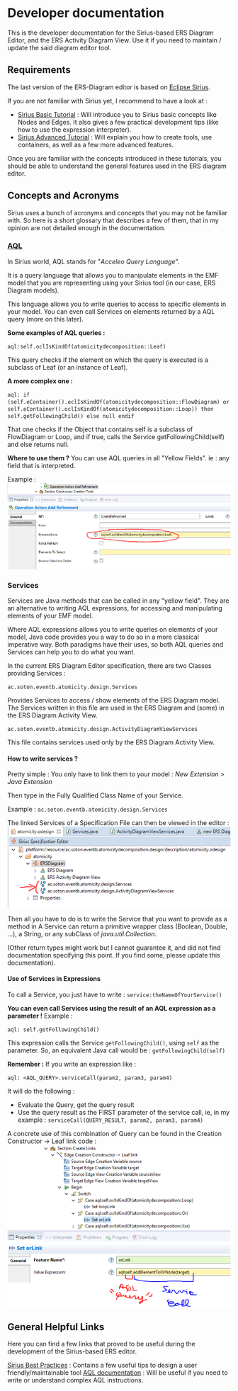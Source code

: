 
# Developer documentation

This is the developer documentation for the Sirius-based ERS Diagram Editor, and the ERS Activity Diagram View.
Use it if you need to maintain / update the said diagram editor tool.

## Requirements
The last version of the ERS-Diagram editor is based on [Eclipse Sirius](https://www.eclipse.org/sirius/getstarted.html).

If you are not familiar with Sirius yet, I recommend to have a look at :
* [Sirius Basic Tutorial](https://wiki.eclipse.org/Sirius/Tutorials/StarterTutorial) : Will introduce you to Sirius basic concepts like Nodes and Edges. It also gives a few practical development tips (like how to use the expression interpreter).
* [Sirius Advanced Tutorial](https://wiki.eclipse.org/Sirius/Tutorials/AdvancedTutorial) : Will explain you how to create tools, use containers, as well as a few more advanced features.

Once you are familiar with the concepts introduced in these tutorials, you should be able to understand the general features used in the ERS diagram editor.

## Concepts and Acronyms
Sirius uses a bunch of acronyms and concepts that you may not be familiar with.
So here is a short glossary that describes a few of them, that in my opinion are not detailed enough in the documentation.

### [AQL](https://www.eclipse.org/acceleo/documentation/aql.html)
In Sirius world, AQL stands for "*Acceleo Query Language*".

 It is a query language that allows you to manipulate elements in the EMF model that you are representing using your Sirius tool (in our case, ERS Diagram models).

This language allows you to write queries to access to specific elements in your model.
You can even call Services on elements returned by a AQL query (more on this later).

**Some examples of AQL queries :**

    aql:self.oclIsKindOf(atomicitydecomposition::Leaf)
This query checks if the element on which the query is executed is a subclass of Leaf (or an instance of Leaf).

**A more complex one :**

    aql: if (self.eContainer().oclIsKindOf(atomicitydecomposition::FlowDiagram) or self.eContainer().oclIsKindOf(atomicitydecomposition::Loop)) then self.getFollowingChild() else null endif
That one checks if the Object that contains self is a subclass of FlowDiagram or Loop, and if true, calls the Service getFollowingChild(self) and else returns null.

**Where to use them ?**
You can use AQL queries in all "Yellow Fields".
ie : any field that is interpreted.

Example :
![An image displaying an example of AQL expression use](/docImages/aqlCallExample.PNG)

### Services
Services are Java methods that can be called in any "yellow field".
They are an alternative to writing AQL expressions, for accessing and manipulating elements of your EMF model.

Where AQL expressions allows you to write queries on elements of your model, Java code provides you a way to do so in a more classical imperative way.
Both paradigms have their uses, so both AQL queries and Services can help you to do what you want.

In the current ERS Diagram Editor specification, there are two Classes providing Services :

    ac.soton.eventb.atomicity.design.Services

Provides Services to access / show elements of the ERS Diagram model.
The Services written in this file are used in the ERS Diagram and (some) in the ERS Diagram Activity View.

    ac.soton.eventb.atomicity.design.ActivityDiagramViewServices
This file contains services used only by the ERS Diagram Activity View.

#### How to write services ?
Pretty simple : You only have to link them to your model :
*New Extension > Java Extension*

Then type in the Fully Qualified Class Name of your Service.

Example :
`ac.soton.eventb.atomicity.design.Services`

The linked Services of a Specification File can then be viewed in the editor :
![An image displaying Services in the Editor](/docImages/linkedServices.PNG)

Then all you have to do is to write the Service that you want to provide as a method in
A Service can return a primitive wrapper class (Boolean, Double, ...), a String, or any subClass of *java.util.Collection*.

(Other return types might work but I cannot guarantee it, and did not find documentation specifying this point. If you find some, please update this documentation).

#### Use of Services in Expressions

To call a Service, you just have to write :
`service:theNameOfYourService()`

**You can even call Services using the result of an AQL expression as a parameter !**
Example :

    aql: self.getFollowingChild()
This expression calls  the Service `getFollowingChild()`, using `self` as the parameter.
So, an equivalent Java call would be : `getFollowingChild(self)`

**Remember :** If you write an expression like :

    aql: <AQL_QUERY>.serviceCall(param2, param3, param4)
It will do the following :

 - Evaluate the Query, get the query result
 - Use the query result as the FIRST parameter of the service call, ie, in my example :
 `serviceCall(QUERY_RESULT, param2, param3, param4)`

A concrete use of this combination of Query can be found in the Creation Constructor -> Leaf link code :
![An image displaying an example of AQL/Service combined use](/docImages/exampleCombinedAQLServices.PNG)


## General Helpful Links
Here you can find a few links that proved to be useful during the development of the Sirius-based ERS editor.

[Sirius Best Practices](https://www.obeodesigner.com/resource/guidelines/EclipseSirius_BestPractices_EN.pdf) : Contains a few useful tips to design a user friendly/maintainable tool
[AQL documentation](https://www.eclipse.org/acceleo/documentation/aql.html) : Will be useful if you need to write or understand complex AQL instructions.